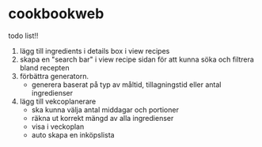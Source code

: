 # cookbookweb

todo list!!

1. lägg till ingredients i details box i view recipes
2. skapa en "search bar" i view recipe sidan för att kunna söka och filtrera bland recepten
3. förbättra generatorn.
   - generera baserat på typ av måltid, tillagningstid eller antal ingredienser
4. lägg till vekcoplanerare
   - ska kunna välja antal middagar och portioner
   - räkna ut korrekt mängd av alla ingredienser
   - visa i veckoplan
   - auto skapa en inköpslista
